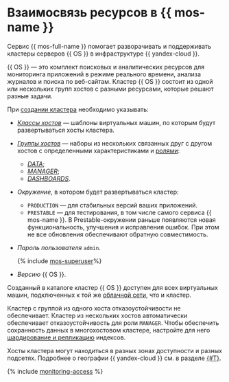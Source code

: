 # Взаимосвязь ресурсов в {{ mos-name }}

Сервис {{ mos-full-name }} помогает разворачивать и поддерживать кластеры серверов {{ OS }} в инфраструктуре {{ yandex-cloud }}.

{{ OS }} — это комплект поисковых и аналитических ресурсов для мониторинга приложений в режиме реального времени, анализа журналов и поиска по веб-сайтам. Кластер {{ OS }} состоит из одной или нескольких групп хостов с разными ресурсами, которые решают разные задачи.

При [создании кластера](../operations/cluster-create.md) необходимо указывать:

- [_Классы хостов_](instance-types.md) — шаблоны виртуальных машин, по которым будут развертываться хосты кластера.

- [_Группы хостов_](host-groups.md) — наборы из нескольких связанных друг с другом хостов с определенными характеристиками и [ролями](host-roles.md):

    - [_DATA_](host-roles.md#data);
    - [_MANAGER_](host-roles.md#manager);
    - [_DASHBOARDS_](host-roles.md#dashboards).

- _Окружение_, в котором будет развертываться кластер:

    - `PRODUCTION` — для стабильных версий ваших приложений.
    - `PRESTABLE` — для тестирования, в том числе самого сервиса {{ mos-name }}. В Prestable-окружении раньше появляются новая функциональность, улучшения и исправления ошибок. При этом не все обновления обеспечивают обратную совместимость.

- _Пароль пользователя_ `admin`.

    {% include [mos-superuser](../../_includes/mdb/mos/superuser.md)%}

- _Версию_ {{ OS }}.


Созданный в каталоге кластер {{ OS }} доступен для всех виртуальных машин, подключенных к той же [облачной сети](../../vpc/concepts/network.md), что и кластер.


Кластер с группой из одного хоста отказоустойчивости не обеспечивает. Кластер из нескольких хостов автоматически обеспечивает отказоустойчивость для роли `MANAGER`. Чтобы обеспечить сохранность данных в многохостовом кластере, настройте для него [шардирование и репликацию](scalability-and-resilience.md) индексов.

Хосты кластера могут находиться в разных зонах доступности и разных подсетях. Подробнее о географии {{ yandex-cloud }} см. в разделе [{#T}](../../overview/concepts/geo-scope.md).

{% include [monitoring-access](../../_includes/mdb/monitoring-access.md) %}
